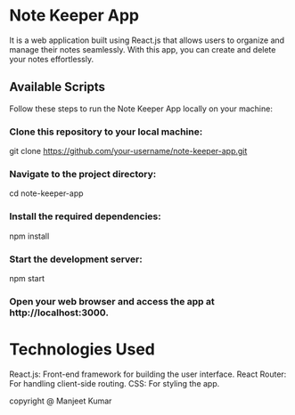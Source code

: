# Note Keeper App 
It is a web application built using React.js that allows users to organize and manage their notes seamlessly. With this app, you can create and delete your notes effortlessly.

## Available Scripts

Follow these steps to run the Note Keeper App locally on your machine:

### Clone this repository to your local machine: 
   git clone https://github.com/your-username/note-keeper-app.git
   
### Navigate to the project directory:
  cd note-keeper-app

### Install the required dependencies:
  npm install

### Start the development server:
  npm start

### Open your web browser and access the app at http://localhost:3000.

# Technologies Used
React.js: Front-end framework for building the user interface.
React Router: For handling client-side routing.
CSS: For styling the app.

copyright @ Manjeet Kumar
